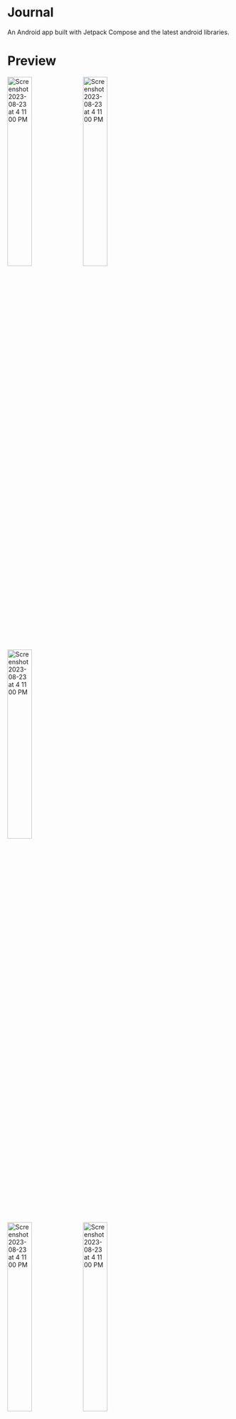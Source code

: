 # Journal
An Android app built with Jetpack Compose and the latest android libraries.

# Preview 
<img width="33%" alt="Screenshot 2023-08-23 at 4 11 00 PM" src="https://github.com/mrabelwahed/NewsApp/blob/master/screenshots/1.png">
<img width="33%"  alt="Screenshot 2023-08-23 at 4 11 00 PM" src="https://github.com/mrabelwahed/NewsApp/blob/master/screenshots/2.png">
<img width="33%"  alt="Screenshot 2023-08-23 at 4 11 00 PM" src="https://github.com/mrabelwahed/NewsApp/blob/master/screenshots/3.png"><br>
<img width="33%"  alt="Screenshot 2023-08-23 at 4 11 00 PM" src="https://github.com/mrabelwahed/NewsApp/blob/master/screenshots/4.png">
<img width="33%"  alt="Screenshot 2023-08-23 at 4 11 00 PM" src="https://github.com/mrabelwahed/NewsApp/blob/master/screenshots/5.png">
<img width="33%"  alt="Screenshot 2023-08-23 at 4 11 00 PM" src="https://github.com/mrabelwahed/NewsApp/blob/master/screenshots/6.png">
<img width="33%"  alt="Screenshot 2023-08-23 at 4 11 00 PM" src="https://github.com/mrabelwahed/NewsApp/blob/master/screenshots/7.png"><br>
<img width="33%"  alt="Screenshot 2023-08-23 at 4 11 00 PM" src="https://github.com/mrabelwahed/NewsApp/blob/master/screenshots/8.png"><br>
<br>

<img width="33%"  alt="Screenshot 2023-08-23 at 4 11 00 PM" src="https://github.com/mrabelwahed/NewsApp/blob/master/screenshots/9.png"><br>
<img width="33%"  alt="Screenshot 2023-08-23 at 4 11 00 PM" src="https://github.com/mrabelwahed/NewsApp/blob/master/screenshots/10.png"><br>
<img width="33%"  alt="Screenshot 2023-08-23 at 4 11 00 PM" src="https://github.com/mrabelwahed/NewsApp/blob/master/screenshots/11.png"><br>
<br><br>

# Used Libs:
- Jetpack Compose
- Paging3
- Room
- DataStore
- Hilt
- Jetpack components
- Coil 
- Support Dark Theme

# Plan
- Add Unit testing using Junit and Mockk
- Add UI testing  using Espresso